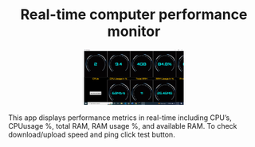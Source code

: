 <h1 align="center"> Real-time computer performance monitor </h1>

<p align="center" width="20%">
    <img height="30%" src="https://github.com/nssensalo/cpuApp/blob/main/images/Screenshot (349).png" width="200" height="300" />
</p>
This app displays performance metrics in real-time including CPU’s, CPUusage %, total RAM, RAM usage %, and available RAM. To check download/upload speed and ping click test button.
